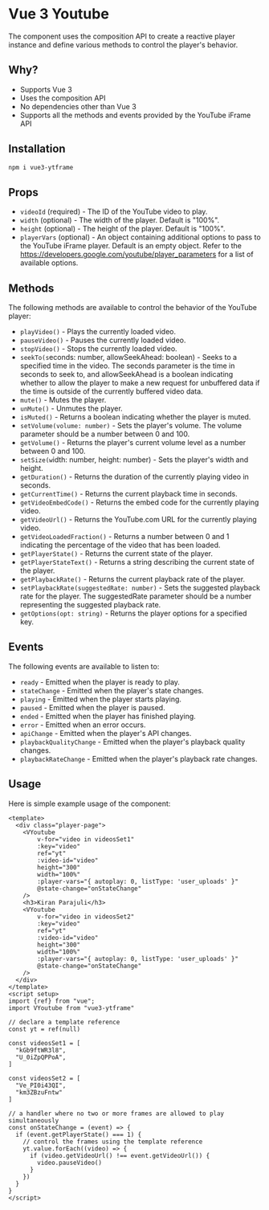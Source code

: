 # Vue 3 Youtube
The component uses the composition API to create a reactive player instance and define various methods to control the player's behavior.

## Why?
- Supports Vue 3
- Uses the composition API
- No dependencies other than Vue 3
- Supports all the methods and events provided by the YouTube iFrame API

## Installation
```bash
npm i vue3-ytframe
```

## Props
- `videoId` (required) - The ID of the YouTube video to play.
- `width` (optional) - The width of the player. Default is "100%".
- `height` (optional) - The height of the player. Default is "100%".
- `playerVars` (optional) - An object containing additional options to pass to the YouTube iFrame player. Default is an empty object. Refer to the https://developers.google.com/youtube/player_parameters for a list of available options.

## Methods
The following methods are available to control the behavior of the YouTube player:

- `playVideo()` - Plays the currently loaded video.
- `pauseVideo()` - Pauses the currently loaded video.
- `stopVideo()` - Stops the currently loaded video.
- `seekTo(s`econds: number, allowSeekAhead: boolean) - Seeks to a specified time in the video. The seconds parameter is the time in seconds to seek to, and allowSeekAhead is a boolean indicating whether to allow the player to make a new request for unbuffered data if the time is outside of the currently buffered video data.
- `mute()` - Mutes the player.
- `unMute()` - Unmutes the player.
- `isMuted()` - Returns a boolean indicating whether the player is muted.
- `setVolume(volume: number)` - Sets the player's volume. The volume parameter should be a number between 0 and 100.
- `getVolume()` - Returns the player's current volume level as a number between 0 and 100.
- `setSize(w`idth: number, height: number) - Sets the player's width and height.
- `getDuration()` - Returns the duration of the currently playing video in seconds.
- `getCurrentTime()` - Returns the current playback time in seconds.
- `getVideoEmbedCode()` - Returns the embed code for the currently playing video.
- `getVideoUrl()` - Returns the YouTube.com URL for the currently playing video.
- `getVideoLoadedFraction()` - Returns a number between 0 and 1 indicating the percentage of the video that has been loaded.
- `getPlayerState()` - Returns the current state of the player.
- `getPlayerStateText()` - Returns a string describing the current state of the player.
- `getPlaybackRate()` - Returns the current playback rate of the player.
- `setPlaybackRate(suggestedRate: number)` - Sets the suggested playback rate for the player. The suggestedRate parameter should be a number representing the suggested playback rate.
- `getOptions(opt: string)` - Returns the player options for a specified key.

## Events
The following events are available to listen to:

- `ready` - Emitted when the player is ready to play.
- `stateChange` - Emitted when the player's state changes.
- `playing` - Emitted when the player starts playing.
- `paused` - Emitted when the player is paused.
- `ended` - Emitted when the player has finished playing.
- `error` - Emitted when an error occurs.
- `apiChange` - Emitted when the player's API changes.
- `playbackQualityChange` - Emitted when the player's playback quality changes.
- `playbackRateChange` - Emitted when the player's playback rate changes.

## Usage
Here is simple example usage of the component:

```vue
<template>
  <div class="player-page">
    <VYoutube
        v-for="video in videosSet1"
        :key="video"
        ref="yt"
        :video-id="video"
        height="300"
        width="100%"
        :player-vars="{ autoplay: 0, listType: 'user_uploads' }"
        @state-change="onStateChange"
    />
    <h3>Kiran Parajuli</h3>
    <VYoutube
        v-for="video in videosSet2"
        :key="video"
        ref="yt"
        :video-id="video"
        height="300"
        width="100%"
        :player-vars="{ autoplay: 0, listType: 'user_uploads' }"
        @state-change="onStateChange"
    />
  </div>
</template>
<script setup>
import {ref} from "vue";
import VYoutube from "vue3-ytframe"

// declare a template reference
const yt = ref(null)

const videosSet1 = [
  "kGb9ftWR3l8",
  "U_0iZpQPPoA",
]

const videosSet2 = [
  "Ve_PI0i43QI",
  "km3ZBzuFntw"
]

// a handler where no two or more frames are allowed to play simultaneously
const onStateChange = (event) => {
  if (event.getPlayerState() === 1) {
    // control the frames using the template reference
    yt.value.forEach((video) => {
      if (video.getVideoUrl() !== event.getVideoUrl()) {
        video.pauseVideo()
      }
    })
  }
}
</script>
```
